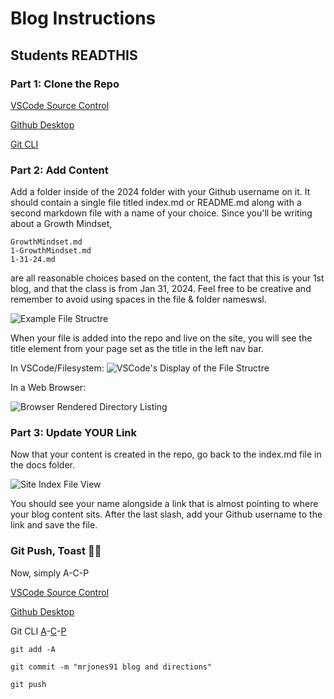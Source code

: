 # Blog Instructions

## Students READTHIS

### Part 1: Clone the Repo


[VSCode Source Control](https://code.visualstudio.com/docs/sourcecontrol/overview)

[Github Desktop](https://docs.github.com/en/desktop/making-changes-in-a-branch/managing-branches-in-github-desktop)

[Git CLI]()

### Part 2: Add Content

Add a folder inside of the 2024 folder with your Github username on it. 
It should contain a single file titled index.md or README.md along with a second markdown file with a name of your choice.
Since you'll be writing about a Growth Mindset,

    GrowthMindset.md
    1-GrowthMindset.md
    1-31-24.md

are all reasonable choices based on the content, the fact that this is your 1st blog, and that the class is from Jan 31, 2024.
Feel free to be creative and remember to avoid using spaces in the file & folder nameswsl.
<!-- folder titled Portfolio with a file that has the same name. -->

![Example File Structre](/Imgs/Blog_File_Structure.png  "image_tooltip")

When your file is added into the repo and live on the site, you will see the title element from your page set as the title in the left nav bar.

In VSCode/Filesystem:
![VSCode's Display of the File Structre](/Imgs/Blog_File_Structure2.png  "image_tooltip")

In a Web Browser:

![Browser Rendered Directory Listing](/Imgs/Blog_File_Structure3.png "image_tooltip")

### Part 3: Update YOUR Link

Now that your content is created in the repo, go back to the index.md file in the docs folder.

![Site Index File View](/Imgs/Site_Index.png "image_tooltip")

You should see your name alongside a link that is almost pointing to where your blog content sits. 
After the last slash, add your Github username to the link and save the file.

### Git Push, Toast 🍻🥂

Now, simply A-C-P

[VSCode Source Control](https://code.visualstudio.com/docs/sourcecontrol/overview)

[Github Desktop](https://docs.github.com/en/desktop/making-changes-in-a-branch/managing-branches-in-github-desktop)

Git CLI [A](https://git-scm.com/docs/git-add)-[C](https://git-scm.com/docs/git-commit)-[P](https://git-scm.com/docs/git-push)

`git add -A` <!--add/stage all new and changed files to your next commit-->

`git commit -m "mrjones91 blog and directions"` <!-- create your commit and set a message to log what contents are in this update -->

`git push` <!-- push your changes back to the repo--> 